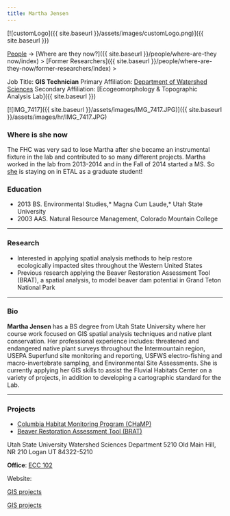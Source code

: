 ```yaml
---
title: Martha Jensen
---
```


[![customLogo]({{ site.baseurl }}/assets/images/customLogo.png)]({{ site.baseurl }})

[People]({{site.baseurl}}/people/index) -> [Where are they now?]({{ site.baseurl }}/people/where-are-they now/index) > [Former Researchers]({{ site.baseurl }}/people/where-are-they-now/former-researchers/index) >

Job Title: **GIS Technician**
Primary Affiliation: [Department of Watershed Sciences](http://qcnr.usu.edu/wats/)
Secondary Affiliation: [Ecogeomorphology & Topographic Analysis Lab]({{ site.baseurl }})



[![IMG_7417]({{ site.baseurl }}/assets/images/IMG_7417.JPG)]({{ site.baseurl }}/assets/images/hr/IMG_7417.JPG)

### Where is she now

The FHC was very sad to lose Martha after she became an instrumental fixture in the lab and contributed to so many different projects.  Martha worked in the lab from 2013-2014 and in the Fall of 2014 started a MS. So [she](http://etal.joewheaton.org/people/students/martha-jensen) is staying on in ETAL as a graduate student!

### Education

- 2013 BS. Environmental Studies,* Magna Cum Laude,* Utah State University
- 2003 AAS. Natural Resource Management, Colorado Mountain College

------

### Research

- Interested in applying spatial analysis methods to help restore ecologically impacted sites throughout the Western United States
- Previous research applying the Beaver Restoration Assessment Tool (BRAT), a spatial analysis, to model beaver dam potential in Grand Teton National Park

------

### Bio

**Martha Jensen** has a BS degree from Utah State University where her course work focused on GIS spatial analysis techniques and native plant conservation.   Her professional experience includes: threatened and endangered native plant surveys throughout the Intermountain region,  USEPA Superfund site monitoring and reporting, USFWS electro-fishing and macro-invertebrate sampling, and Environmental Site Assessments.   She is currently applying her GIS skills to assist the Fluvial Habitats Center on a variety of projects, in addition to developing a cartographic standard for the Lab.

------

### Projects

- [Columbia Habitat Monitoring Program (CHaMP)](https://www.champmonitoring.org/)
- [Beaver Restoration Assessment Tool (BRAT)](http://brat.joewheaton.org/)

Utah State University
Watershed Sciences Department
5210 Old Main Hill, NR 210
Logan UT 84322-5210

**Office**: [ ECC 102](http://www.usu.edu/map/index.cfm?id=19)

Website:

[GIS projects](https://sites.google.com/site/gismarthajensen/)

[GIS projects](https://sites.google.com/site/marthajensengis/)

